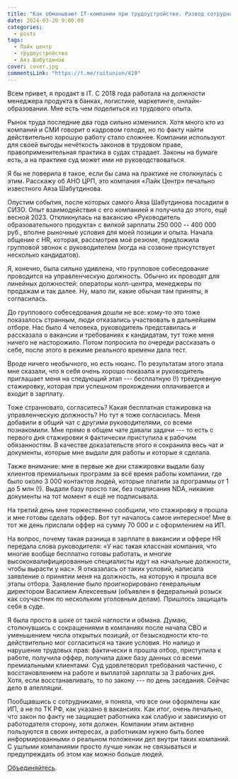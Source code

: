 ```yaml
---
title: "Как обманывают IT-компании при трудоустройстве. Развод сотрудников в «Лайк Центре»."
date: 2024-03-20 9:00:00
categories:
  - posts
tags:
  - Лайк центр
  - трудоустройство
  - Аяз Шабутдинов
cover: cover.jpg
commentsLink: "https://t.me/ruitunion/410"
---
```


Всем привет, я продакт в IT. С 2018 года работала на должности менеджера
продукта в банках, логистике, маркетинге, онлайн-образовании. Мне есть чем
поделиться из трудового опыта.

Рынок труда последние два года сильно изменился. Хотя много кто из компаний и
СМИ говорит о кадровом голоде, но по факту найти действительно хорошую работу
стало сложнее. Компании используют для своей выгоды нечёткость законов в
трудовом праве, правоприменительная практика в судах страдает. Законы на бумаге
есть, а на практике суд может ими не руководствоваться.

Я бы не поверила в такое, если бы сама на практике не столкнулась с этим.
Расскажу об АНО ЦРП, это компания «Лайк Центр» печально известного Аяза
Шабутдинова.

Опустим события, после которых самого Аяза Шабутдинова посадили в СИЗО. Опыт
взаимодействия с его компанией я получила до этого, ещё весной 2023.
Откликнулась на вакансию «Руководитель образовательного продукта» с вилкой
зарплаты 250 000 -- 400 000 руб., вполне рыночные условия для моей позиции и
опыта. Начала общение с HR, которая, рассмотрев моё резюме, предложила групповой
звонок с руководителем (когда на созвоне присутствует несколько кандидатов).

Я, конечно, была сильно удивлена, что групповое собеседование проводится на
управленческую должность. Обычно их проводят для линейных должностей: операторы
колл-центра, менеджеры по продажам и так далее. Ну, мало ли, какие обычаи там
приняты, я согласилась.

До группового собеседования дошли не все: кому-то это тоже показалось странным,
люди отказались участвовать в дальнейшем отборе. Нас было 4 человека,
руководитель представилась и рассказала о вакансии и требованиях к кандидатам,
тут тоже меня ничего не насторожило. Потом попросила по очереди рассказать о
себе, после этого в режиме реального времени дала тест.

Вроде ничего необычного, но есть нюанс. По результатам этого этапа мне сказали,
что я себя очень хорошо показала и руководитель приглашает меня на следующий
этап --- бесплатную (!) трёхдневную стажировку, которая при успешном прохождении
оплачивается и входит в зарплату.

Тоже странновато, согласитесь? Какая бесплатная стажировка на управленческую
должность? Но тут я тоже согласилась. Меня добавили в общий чат с другими
руководителями, со всеми познакомили. Мне прямо в общем чате давали задачи ---
то есть с первого дня стажировки я фактически приступила к рабочим обязанностям.
В качестве доказательств этого я сохранила весь чат и документы, которые мне
выдали для работы и которые я сделала.

Также внимание: мне в первые же дни стажировки выдали базу клиентов премиальных
программ за всё время работы компании, где было около 3 000 контактов людей,
которые платили за программы от 1 до 5 млн (!). Выдали базу просто так, без
подписания NDA, никакие документы на тот момент я ещё не подписывала.

На третий день мне торжественно сообщили, что стажировку я прошла и мне готовы
сделать оффер. Вот тут началось самое интересное! Мне в тот же день прислали
оффер на сумму 70 000 и с оформлением на ИП.

На вопрос, почему такая разница в зарплате в вакансии и оффере HR передала слова
руководителя: «У нас такая классная компания, что многие вообще бесплатно готовы
работать, и многие высококвалифицированные специалисты идут на начальные
должности, чтобы вырасти у нас». Я отказалась от таких условий, написала
заявление о принятии меня на должность, на которую я прошла все этапы отбора.
Заявление было проигнорировано генеральным директором Василием Алексеевым
(объявлен в федеральный розыск как соучастник по нескольким уголовным делам).
Пришлось защищать себя в суде.

Я была просто в шоке от такой наглости и обмана. Думаю, столкнувшись с
сокращениями в компаниях после начала СВО и уменьшением числа открытых позиций,
от безысходности кто-то действительно мог согласиться на такие условия. Но
налицо и нарушение трудовых прав: фактически я прошла отбор, приступила к
работе, получила оффер, получила даже базу данных со всеми премиальными
клиентами. Суд удовлетворил требования частично, с восстановлением на работе и
выплатой зарплаты за 3 рабочих дня. Хотя, если восстанавливать, то по закону ---
по день заседания. Сейчас дело в апелляции.

Пообщавшись с сотрудниками, я поняла, что все они оформлены как ИП, а не по ТК
РФ, как указано в вакансиях. Как итог, очень печально, что закон по факту не
защищает работника как слабую и зависимую от работодателя сторону, хотя должен.
Компании этим активно пользуются в своих интересах, а работникам нужно быть
более информированными о реальном положении дел внутри таких компаний. C ушлыми
компаниями просто лучше никак не связываться и предупреждать об этом как можно
больше людей.

[Объединяйтесь](https://ruitunion.org/materials/).
